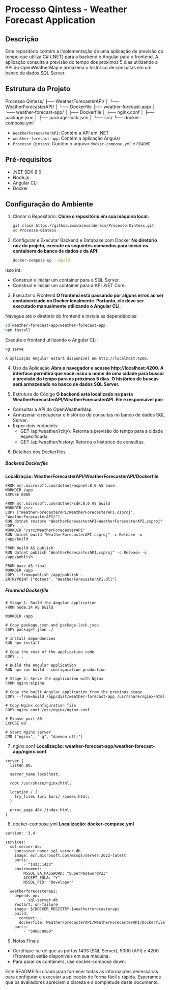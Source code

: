 # Processo Qintess - Weather Forecast Application

## Descrição

Este repositório contém a implementação de uma aplicação de previsão do tempo que utiliza C# (.NET) para o backend e Angular para o frontend. A aplicação consulta a previsão do tempo dos próximos 5 dias utilizando a API do OpenWeatherMap e armazena o histórico de consultas em um banco de dados SQL Server.

## Estrutura do Projeto

Processo Qintess/
├── WeatherForecasterAPI/
│   └── WeatherForecasterAPI/
│       └── Dockerfile
├── weather-forecast-app/
│   └── weather-forecast-app/
│       ├── Dockerfile
│       ├── nginx.conf
│       ├── package.json
│       ├── package-lock.json
│       └── src/
└── docker-compose.yml


- `WeatherForecasterAPI`: Contém a API em .NET
- `weather-forecast-app`: Contém a aplicação Angular
- `Processo Qintess`: Contém o arquivo `docker-compose.yml` e `README`

## Pré-requisitos

- .NET SDK 8.0
- Node.js
- Angular CLI
- Docker

## Configuração do Ambiente

1. Clonar o Repositório:
**Clone o repositório em sua máquina local:**
   ```sh
   git clone https://github.com/alexandereis/Processo-Qintess.git
   cd Processo-Qintess
   ```

2. Configurar e Executar Backend e Database com Docker
**No diretório raiz do projeto, execute os seguintes comandos para iniciar os containers do banco de dados e da API:**
   ```sh
   docker-compose up --build
   ```

Isso irá:

- Construir e iniciar um container para o SQL Server.
- Construir e iniciar um container para a API .NET Core.

3. Executar o Frontend
**O frontend está passando por alguns erros ao ser containerizado no Docker localmente. Portanto, ele deve ser executado manualmente utilizando o Angular CLI.**

Navegue até o diretório do frontend e instale as dependências:
   ```sh
   cd weather-forecast-app/weather-forecast-app
   npm install
   ```

Execute o frontend utilizando o Angular CLI:
   ```sh
   ng serve
   ```

```
A aplicação Angular estará disponível em http://localhost:4200.
```

4. Uso da Aplicação
**Abra o navegador e acesse http://localhost:4200. A interface permitirá que você insira o nome de uma cidade para buscar a previsão do tempo para os próximos 5 dias. O histórico de buscas será armazenado no banco de dados SQL Server.**

5. Estrutura do Código
**O backend está localizado na pasta WeatherForecasterAPI/WeatherForecasterAPI. Ele é responsável por:**
- Consultar a API do OpenWeatherMap.
- Armazenar e recuperar o histórico de consultas no banco de dados SQL Server.
- Expor dois endpoints:
   - GET /api/weather/{city}: Retorna a previsão do tempo para a cidade especificada.
   - GET /api/weather/history: Retorna o histórico de consultas.

6. Detalhes dos Dockerfiles
##### Backend Dockerfile
**Localização: WeatherForecasterAPI/WeatherForecasterAPI/Dockerfile**
   ``` 
   FROM mcr.microsoft.com/dotnet/aspnet:8.0 AS base
   WORKDIR /app
   EXPOSE 8080

   FROM mcr.microsoft.com/dotnet/sdk:8.0 AS build
   WORKDIR /src
   COPY ["WeatherForecasterAPI/WeatherForecasterAPI.csproj", "WeatherForecasterAPI/"]
   RUN dotnet restore "WeatherForecasterAPI/WeatherForecasterAPI.csproj"
   COPY . .
   WORKDIR "/src/WeatherForecasterAPI"
   RUN dotnet build "WeatherForecasterAPI.csproj" -c Release -o /app/build

   FROM build AS publish
   RUN dotnet publish "WeatherForecasterAPI.csproj" -c Release -o /app/publish

   FROM base AS final
   WORKDIR /app
   COPY --from=publish /app/publish .
   ENTRYPOINT ["dotnet", "WeatherForecasterAPI.dll"]
   ```

##### Frontend Dockerfile
   ```
   # Stage 1: Build the Angular application
FROM node:14 AS build

WORKDIR /app

# Copy package.json and package-lock.json
COPY package*.json ./

# Install dependencies
RUN npm install

# Copy the rest of the application code
COPY . .

# Build the Angular application
RUN npm run build --configuration production

# Stage 2: Serve the application with Nginx
FROM nginx:alpine

# Copy the built Angular application from the previous stage
COPY --from=build /app/dist/weather-forecast-app /usr/share/nginx/html

# Copy Nginx configuration file
COPY nginx.conf /etc/nginx/nginx.conf

# Expose port 80
EXPOSE 80

# Start Nginx server
CMD ["nginx", "-g", "daemon off;"]
```

7. nginx.conf
**Localização: weather-forecast-app/weather-forecast-app/nginx.conf**
```
server {
  listen 80;

  server_name localhost;

  root /usr/share/nginx/html;

  location / {
    try_files $uri $uri/ /index.html;
  }

  error_page 404 /index.html;
}

```

8. docker-compose.yml
**Localização: docker-compose.yml**
```
version: '3.4'

services:
  sql-server-db:
    container_name: sql-server-db
    image: mcr.microsoft.com/mssql/server:2022-latest
    ports:
        - "1433:1433"
    environment:
        MSSQL_SA_PASSWORD: "SuperPassword@23"
        ACCEPT_EULA: "Y"
        MSSQL_PID: "Developer"

  weatherforecasterapi:
    depends_on:
        - sql-server-db
    restart: on-failure
    image: ${DOCKER_REGISTRY-}weatherforecasterapi
    build:
      context: .
      dockerfile: WeatherForecasterAPI/WeatherForecasterAPI/Dockerfile
    ports:
        - "5000:8080"
```

9. Notas Finais
- Certifique-se de que as portas 1433 (SQL Server), 5000 (API) e 4200 (Frontend) estão disponíveis em sua máquina.
- Para parar os containers, use docker-compose down.

Este README foi criado para fornecer todas as informações necessárias para configurar e executar a aplicação de forma fácil e rápida. Esperamos que os avaliadores apreciem a clareza e a completude deste documento.